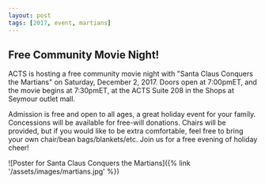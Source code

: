 ```yaml
---
layout: post
tags: [2017, event, martians]
---
```


## Free Community Movie Night!

ACTS is hosting a free community movie night with "Santa Claus Conquers the Martians" on Saturday, December 2, 2017. Doors open at 7:00pmET, and the movie begins at 7:30pmET, at the ACTS Suite 208 in the Shops at Seymour outlet mall.

Admission is free and open to all ages, a great holiday event for your family. Concessions will be available for free-will donations. Chairs will be provided, but if you would like to be extra comfortable, feel free to bring your own chair/bean bags/blankets/etc. Join us for a free evening of holiday cheer!

![Poster for Santa Claus Conquers the Martians]({% link '/assets/images/martians.jpg' %})
